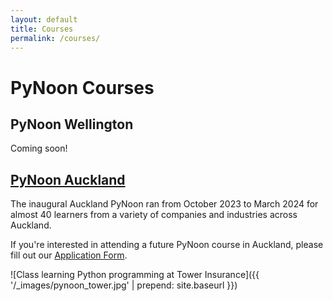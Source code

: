 ```yaml
---
layout: default
title: Courses
permalink: /courses/
---
```


# PyNoon Courses

## PyNoon Wellington

Coming soon!

<h2><a href="https://docs.google.com/forms/d/e/1FAIpQLSfko2Kb-hxFJjlLTNq2XeauhTVcSTvzQO0e8OfBblxBtK3S7Q/viewform?usp=sf_link" target="_blank" rel="noopener">PyNoon Auckland</a></h2>

The inaugural Auckland PyNoon ran from October 2023 to March 2024 for
almost 40 learners from a variety of companies and industries across
Auckland.

If you're interested in attending a future PyNoon course in Auckland,
please fill out our <a
href="https://docs.google.com/forms/d/e/1FAIpQLSfko2Kb-hxFJjlLTNq2XeauhTVcSTvzQO0e8OfBblxBtK3S7Q/viewform?usp=sf_link"
target="_blank" rel="noopener">Application Form</a>.

![Class learning Python programming at Tower Insurance]({{ '/_images/pynoon_tower.jpg' | prepend: site.baseurl }})


<!--

* **When:** Mondays 11:30am - 1:30pm
* **Where:** 136 Fanshawe Street, Auckland CBD
* **Duration:** 10 weeks
* **Cost:** Free (community initiative)
* **No prior programming experience required**
* **Note:** BYO lunch and laptop (food outlets in building and guest
  WiFi)

-->

